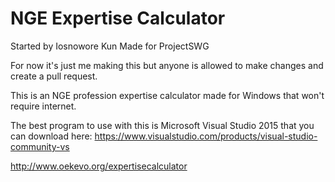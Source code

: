 # NGE Expertise Calculator

Started by Iosnowore Kun
Made for ProjectSWG

For now it's just me making this but anyone is allowed to make changes and create a pull request.

This is an NGE profession expertise calculator made for Windows that won't require internet.

The best program to use with this is Microsoft Visual Studio 2015 that you can download here: https://www.visualstudio.com/products/visual-studio-community-vs

http://www.oekevo.org/expertisecalculator